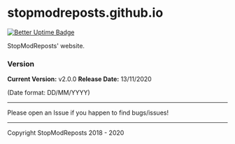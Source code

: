 # stopmodreposts.github.io
[![Better Uptime Badge](https://betteruptime.com/status-badges/v1/monitor/a2hc.svg)](https://betteruptime.com/?utm_source=status_badge)


StopModReposts' website.



### Version
**Current Version:**   v2.0.0
**Release Date:**      13/11/2020

(Date format: DD/MM/YYYY)

---

Please open an Issue if you happen to find bugs/issues!

---

Copyright StopModReposts 2018 - 2020
